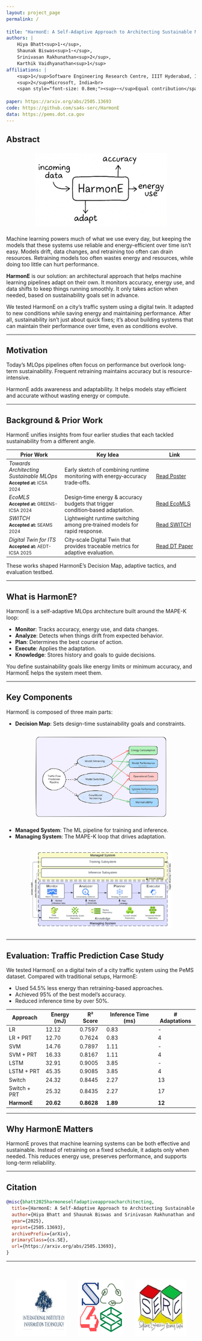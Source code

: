 ```yaml
---
layout: project_page
permalink: /

title: "HarmonE: A Self-Adaptive Approach to Architecting Sustainable MLOps"
authors: |
    Hiya Bhatt<sup>1⋆</sup>,
    Shaunak Biswas<sup>1⋆</sup>,
    Srinivasan Rakhunathan<sup>2</sup>,
    Karthik Vaidhyanathan<sup>1</sup>
affiliations: |
    <sup>1</sup>Software Engineering Research Centre, IIIT Hyderabad, India<br>
    <sup>2</sup>Microsoft, India<br>
    <span style="font-size: 0.8em;"><sup>⋆</sup>Equal contribution</span>

paper: https://arxiv.org/abs/2505.13693
code: https://github.com/sa4s-serc/HarmonE 
data: https://pems.dot.ca.gov
---
```


## Abstract

<img src="static/image/Intro.png" alt="Decision Map Illustration" style="max-width: 70%; display: block; margin: 1.5rem auto;">

Machine learning powers much of what we use every day, but keeping the models that these systems use reliable and energy-efficient over time isn’t easy. Models drift, data changes, and retraining too often can drain resources. Retraining models too often wastes energy and resources, while doing too little can hurt performance.

**HarmonE** is our solution: an architectural approach that helps machine learning pipelines adapt on their own. It monitors accuracy, energy use, and data shifts to keep things running smoothly. It only takes action when needed, based on sustainability goals set in advance.

We tested HarmonE on a city’s traffic system using a digital twin. It adapted to new conditions while saving energy and maintaining performance. After all, sustainability isn’t just about quick fixes; it’s about building systems that can maintain their performance over time, even as conditions evolve. 

---

## Motivation

Today’s MLOps pipelines often focus on performance but overlook long-term sustainability. Frequent retraining maintains accuracy but is resource-intensive.

HarmonE adds awareness and adaptability. It helps models stay efficient and accurate without wasting energy or compute.

---

## Background & Prior Work

HarmonE unifies insights from four earlier studies that each tackled sustainability from a different angle.

<!-- <style>
  table {
    table-layout: auto;
    width: 100%;
    border-collapse: collapse;
  }
  th, td {
    white-space: normal;
    word-wrap: break-word;
    vertical-align: top;
    padding: 0.75rem;
    border-bottom: 1px solid #ddd;
  }
</style> -->

<table>
  <thead>
    <tr>
      <th>Prior Work</th>
      <th>Key Idea</th>
      <th>Link</th>
    </tr>
  </thead>
  <tbody>
    <tr>
      <td>
        <em>Towards Architecting Sustainable MLOps</em><br>
        <small><strong>Accepted at:</strong> ICSA 2024</small>
      </td>
      <td>Early sketch of combining runtime monitoring with energy‑accuracy trade‑offs.</td>
      <td><a class="button-purple" href="https://arxiv.org/pdf/2404.04572" target="_blank">Read&nbsp;Poster</a></td>
    </tr>
    <tr>
      <td>
        <em>EcoMLS</em><br>
        <small><strong>Accepted at:</strong> GREENS-ICSA 2024</small>
      </td>
      <td>Design‑time energy & accuracy budgets that trigger condition‑based adaptation.</td>
      <td><a class="button-purple" href="https://arxiv.org/pdf/2404.11411" target="_blank">Read&nbsp;EcoMLS</a></td>
    </tr>
    <tr>
      <td>
        <em>SWITCH</em><br>
        <small><strong>Accepted at:</strong> SEAMS 2024</small>
      </td>
      <td>Lightweight runtime switching among pre‑trained models for rapid response.</td>
      <td><a class="button-purple" href="https://arxiv.org/pdf/2402.06351" target="_blank">Read&nbsp;SWITCH</a></td>
    </tr>
    <tr>
      <td>
        <em>Digital Twin for ITS</em><br>
        <small><strong>Accepted at:</strong> AEDT-ICSA 2025</small>
      </td>
      <td>City‑scale Digital Twin that provides traceable metrics for adaptive evaluation.</td>
      <td><a class="button-purple" href="https://arxiv.org/pdf/2502.17646" target="_blank">Read&nbsp;DT&nbsp;Paper</a></td>
    </tr>
  </tbody>
</table>



These works shaped HarmonE’s Decision Map, adaptive tactics, and evaluation testbed.

---

## What is HarmonE?

HarmonE is a self-adaptive MLOps architecture built around the MAPE-K loop:

- **Monitor**: Tracks accuracy, energy use, and data changes.
- **Analyze**: Detects when things drift from expected behavior.
- **Plan**: Determines the best course of action.
- **Execute**: Applies the adaptation.
- **Knowledge**: Stores history and goals to guide decisions.

You define sustainability goals like energy limits or minimum accuracy, and HarmonE helps the system meet them.

---

## Key Components

HarmonE is composed of three main parts:

- **Decision Map**: Sets design-time sustainability goals and constraints.

<img src="static/image/DM_excali.svg" alt="Decision Map Illustration" style="max-width: 70%; display: block; margin: 1.5rem auto;">

- **Managed System**: The ML pipeline for training and inference.
- **Managing System**: The MAPE-K loop that drives adaptation.

<img src="static/image/HarmonE_Architecture.png" alt="HarmonE Architecture" style="max-width: 75%; display: block; margin: 2rem auto;">


---

## Evaluation: Traffic Prediction Case Study

We tested HarmonE on a digital twin of a city traffic system using the PeMS dataset. Compared with traditional setups, HarmonE:

- Used 54.5% less energy than retraining-based approaches.
- Achieved 95% of the best model’s accuracy.
- Reduced inference time by over 50%.

| Approach      | Energy (mJ) | R² Score | Inference Time (ms) | # Adaptations |
|---------------|-------------|----------|----------------------|----------------|
| LR            | 12.12       | 0.7597   | 0.83                 | -              |
| LR + PRT      | 12.70       | 0.7624   | 0.83                 | 4              |
| SVM           | 14.76       | 0.7897   | 1.11                 | -              |
| SVM + PRT     | 16.33       | 0.8167   | 1.11                 | 4              |
| LSTM          | 32.91       | 0.9005   | 3.85                 | -              |
| LSTM + PRT    | 45.35       | 0.9085   | 3.85                 | 4              |
| Switch        | 24.32       | 0.8445   | 2.27                 | 13             |
| Switch + PRT  | 25.32       | 0.8435   | 2.27                 | 17             |
| **HarmonE**   | **20.62**   | **0.8628** | **1.89**           | **12**         |

---

## Why HarmonE Matters

HarmonE proves that machine learning systems can be both effective and sustainable. Instead of retraining on a fixed schedule, it adapts only when needed. This reduces energy use, preserves performance, and supports long-term reliability.

---

## Citation

```bibtex
@misc{bhatt2025harmoneselfadaptiveapproacharchitecting,
  title={HarmonE: A Self-Adaptive Approach to Architecting Sustainable MLOps},
  author={Hiya Bhatt and Shaunak Biswas and Srinivasan Rakhunathan and Karthik Vaidhyanathan},
  year={2025},
  eprint={2505.13693},
  archivePrefix={arXiv},
  primaryClass={cs.SE},
  url={https://arxiv.org/abs/2505.13693},
}
```
---
<div style="display: flex; justify-content: space-between; align-items: center; margin-top: 3rem; padding: 0 5%;">
  <img src="static/image/iiit_logo.svg" alt="IIIT Hyderabad" style="height: 150px; max-width: 30%;">
  <img src="static/image/sa4s_logo.svg" alt="SA4S Logo" style="height: 150px; max-width: 30%;">
  <img src="static/image/serc_logo.svg" alt="SERC Logo" style="height: 150px; max-width: 30%;">
</div>

